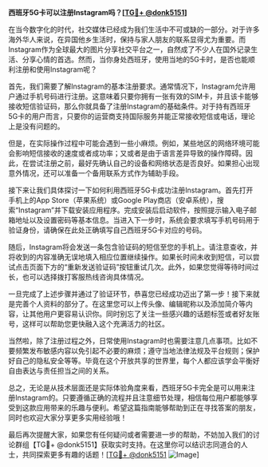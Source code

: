 **西班牙5G卡可以注册Instagram吗？[[TG💪+ @donk5151](https://t.me/s/donk5151)]**

在当今数字化的时代，社交媒体已经成为我们生活中不可或缺的一部分。对于许多海外华人来说，在异国他乡生活时，保持与家人朋友的联系显得尤为重要。而Instagram作为全球最大的图片分享社交平台之一，自然成了不少人在国外记录生活、分享心情的首选。然而，当你身处西班牙，使用当地的5G卡时，是否也能顺利注册和使用Instagram呢？

首先，我们需要了解Instagram的基本注册要求。通常情况下，Instagram允许用户通过手机号码进行注册。这意味着只要你拥有一张有效的SIM卡，并且该卡能够接收短信验证码，那么你就具备了注册Instagram的基础条件。对于持有西班牙5G卡的用户而言，只要你的运营商支持国际服务并能正常接收短信或电话，理论上是没有问题的。

但是，在实际操作过程中可能会遇到一些小麻烦。例如，某些地区的网络环境可能会影响短信接收的速度或者成功率；又或者是由于语言差异导致的操作障碍。因此，在尝试注册之前，最好先确认自己的设备和网络状态是否良好。如果担心出现意外情况，还可以准备一个备用联系方式作为辅助手段。

接下来让我们具体探讨一下如何利用西班牙5G卡成功注册Instagram。首先打开手机上的App Store（苹果系统）或Google Play商店（安卓系统），搜索“Instagram”并下载安装应用程序。完成安装后启动软件，按照提示输入电子邮箱地址以及设置密码等基本信息。当进入下一步时，系统会要求填写手机号码用于验证身份，请确保在此处正确填写自己西班牙5G卡对应的号码。

随后，Instagram将会发送一条包含验证码的短信至您的手机上。请注意查收，并将收到的内容准确无误地填入相应位置继续操作。如果长时间未收到短信，可以尝试点击页面下方的“重新发送验证码”按钮重试几次。此外，如果您觉得等待时间过长，也可以选择拨打客服热线咨询具体情况。

一旦完成了上述步骤并通过了验证环节，恭喜您已经成功迈出了第一步！接下来就是完善个人资料的部分了。在这里您可以上传头像、编辑昵称以及添加简介等内容，让其他用户更容易认识你。同时别忘了关注一些感兴趣的话题标签或者好友账号，这样可以帮助您更快融入这个充满活力的社区。

当然啦，除了注册过程之外，日常使用Instagram时也需要注意几点事项。比如不要频繁发布敏感内容以免引起不必要的麻烦；遵守当地法律法规及平台规则；保护好自己的隐私安全等等。毕竟在这个开放共享的世界里，每个人都应该学会平衡好自由表达与责任担当之间的关系。

总之，无论是从技术层面还是实际体验角度来看，西班牙5G卡完全是可以用来注册Instagram的。只要遵循正确的流程并且注意细节处理，相信每位用户都能够享受到这款应用带来的乐趣与便利。希望这篇指南能够帮助到正在寻找答案的朋友，同时也欢迎大家分享更多实用经验哦！

最后再次提醒大家，如果您有任何疑问或者需要进一步的帮助，不妨加入我们的讨论群组【TG💪+ @donk5151】获取实时支持。在这里你可以结识志同道合的人士，共同探索更多有趣的话题！[[TG💪+ @donk5151](https://t.me/s/donk5151) ![Image](https://i.postimg.cc/rwNCRYN7/Snipaste-2025-04-30-17-27-05.png)]